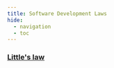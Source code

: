 ```yaml
---
title: Software Development Laws
hide:
  - navigation
  - toc
---
```

<div class="cards-section-wrapper">
    <section>
        <div class="card-grid">
            <a href="littlelaw/" class="card">
                <div class="card-content">
                    <h3 class="card-title">Little's law</h3>
                </div>
            </a>
        </div>
    </section>
</div>